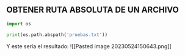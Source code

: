 ## OBTENER RUTA ABSOLUTA DE UN ARCHIVO
```python
import os

print(os.path.abspath('pruebas.txt'))
```
Y este sería el resultado:
![[Pasted image 20230524150643.png]]